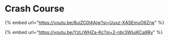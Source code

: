 # Crash Course

{% embed url="https://youtu.be/8uiZC0l4Ajw?si=Uuxz-XASEmuO6Zrw" %}

{% embed url="https://youtu.be/YzLrWHZa-Kc?si=2-nbr3WluiKCa9Ry" %}
